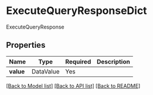 # ExecuteQueryResponseDict

ExecuteQueryResponse

## Properties
| Name | Type | Required | Description |
| ------------ | ------------- | ------------- | ------------- |
**value** | DataValue | Yes |  |


[[Back to Model list]](../../../README.md#models-v2-link) [[Back to API list]](../../../README.md#apis-v2-link) [[Back to README]](../../../README.md)
